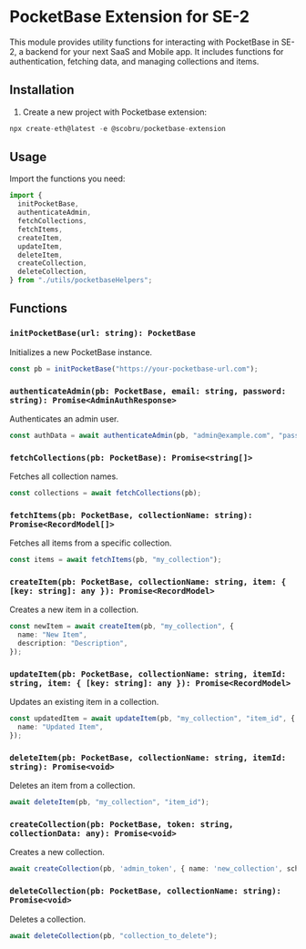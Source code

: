 # PocketBase Extension for SE-2

This module provides utility functions for interacting with PocketBase in SE-2, a backend for your next SaaS and Mobile app. It includes functions for authentication, fetching data, and managing collections and items.

## Installation

1. Create a new project with Pocketbase extension:

```typescript
npx create-eth@latest -e @scobru/pocketbase-extension
```

## Usage

Import the functions you need:

```typescript
import {
  initPocketBase,
  authenticateAdmin,
  fetchCollections,
  fetchItems,
  createItem,
  updateItem,
  deleteItem,
  createCollection,
  deleteCollection,
} from "./utils/pocketbaseHelpers";
```

## Functions

### `initPocketBase(url: string): PocketBase`

Initializes a new PocketBase instance.

```typescript
const pb = initPocketBase("https://your-pocketbase-url.com");
```

### `authenticateAdmin(pb: PocketBase, email: string, password: string): Promise<AdminAuthResponse>`

Authenticates an admin user.

```typescript
const authData = await authenticateAdmin(pb, "admin@example.com", "password");
```

### `fetchCollections(pb: PocketBase): Promise<string[]>`

Fetches all collection names.

```typescript
const collections = await fetchCollections(pb);
```

### `fetchItems(pb: PocketBase, collectionName: string): Promise<RecordModel[]>`

Fetches all items from a specific collection.

```typescript
const items = await fetchItems(pb, "my_collection");
```

### `createItem(pb: PocketBase, collectionName: string, item: { [key: string]: any }): Promise<RecordModel>`

Creates a new item in a collection.

```typescript
const newItem = await createItem(pb, "my_collection", {
  name: "New Item",
  description: "Description",
});
```

### `updateItem(pb: PocketBase, collectionName: string, itemId: string, item: { [key: string]: any }): Promise<RecordModel>`

Updates an existing item in a collection.

```typescript
const updatedItem = await updateItem(pb, "my_collection", "item_id", {
  name: "Updated Item",
});
```

### `deleteItem(pb: PocketBase, collectionName: string, itemId: string): Promise<void>`

Deletes an item from a collection.

```typescript
await deleteItem(pb, "my_collection", "item_id");
```

### `createCollection(pb: PocketBase, token: string, collectionData: any): Promise<void>`

Creates a new collection.

```typescript
await createCollection(pb, 'admin_token', { name: 'new_collection', schema: [...] });
```

### `deleteCollection(pb: PocketBase, collectionName: string): Promise<void>`

Deletes a collection.

```typescript
await deleteCollection(pb, "collection_to_delete");
```
